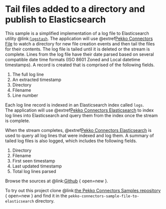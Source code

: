 # Tail files added to a directory and publish to Elasticsearch

This sample is a simplified implementation of a log file to Elasticsearch utility @link:[`logstash`](https://www.elastic.co/products/logstash).
The application will use @extref[Pekko Connectors File](pekko-connectors:file.html) to watch a directory for new file creation events and then tail the files for their contents.
The log file is tailed until it is deleted or the stream is complete.
Lines from the log file have their date parsed based on several compatible date time formats (ISO 8601 Zoned and Local datetime timestamps).
A record is created that is comprised of the following fields.

1. The full log line
2. An extracted timestamp
3. Directory
4. Filename
5. Line number

Each log line record is indexed in an Elasticsearch index called `logs`.  
The application will use @extref[Pekko Connectors Elasticsearch](pekko-connectors:elasticsearch.html) to index log lines into Elasticsearch and query them from the index once the stream is complete.

When the stream completes, @extref[Pekko Connectors Elasticsearch](pekko-connectors:elasticsearch.html) is used to query all log lines that were indexed and log them.
A summary of tailed log files is also logged, which includes the following fields.

1. Directory
2. Filename
3. First seen timestamp
4. Last updated timestamp
5. Total log lines parsed

Browse the sources at @link:[Github](https://github.com/apache/incubator-pekko-connectors-samples/tree/main/pekko-connectors-sample-file-to-elasticsearch) { open=new }.

To try out this project clone @link:[the Pekko Connectors Samples repository](https://github.com/apache/incubator-pekko-connectors-samples) { open=new } and find it in the `pekko-connectors-sample-file-to-elasticsearch` directory.